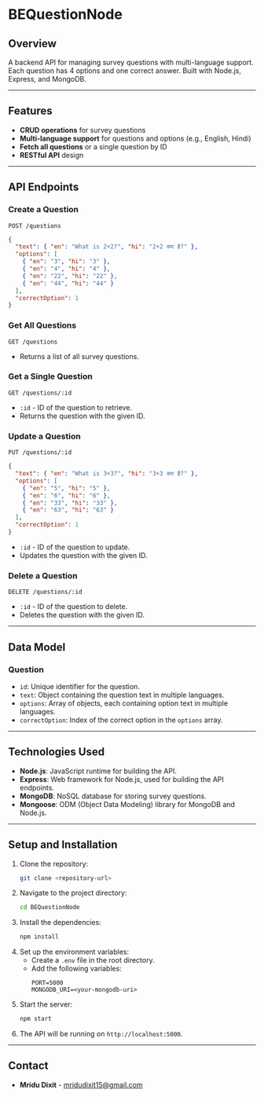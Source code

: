 # BEQuestionNode

## Overview

A backend API for managing survey questions with multi-language support. Each question has 4 options and one correct answer. Built with Node.js, Express, and MongoDB.

---

## Features

- **CRUD operations** for survey questions
- **Multi-language support** for questions and options (e.g., English, Hindi)
- **Fetch all questions** or a single question by ID
- **RESTful API** design

---

## API Endpoints

### Create a Question
`POST /questions`
```json
{
  "text": { "en": "What is 2+2?", "hi": "2+2 क्या है?" },
  "options": [
    { "en": "3", "hi": "3" },
    { "en": "4", "hi": "4" },
    { "en": "22", "hi": "22" },
    { "en": "44", "hi": "44" }
  ],
  "correctOption": 1
}
```

### Get All Questions
`GET /questions`
- Returns a list of all survey questions.

### Get a Single Question
`GET /questions/:id`
- `:id` - ID of the question to retrieve.
- Returns the question with the given ID.

### Update a Question
`PUT /questions/:id`
```json
{
  "text": { "en": "What is 3+3?", "hi": "3+3 क्या है?" },
  "options": [
    { "en": "5", "hi": "5" },
    { "en": "6", "hi": "6" },
    { "en": "33", "hi": "33" },
    { "en": "63", "hi": "63" }
  ],
  "correctOption": 1
}
```
- `:id` - ID of the question to update.
- Updates the question with the given ID.

### Delete a Question
`DELETE /questions/:id`
- `:id` - ID of the question to delete.
- Deletes the question with the given ID.

---

## Data Model

### Question
- `id`: Unique identifier for the question.
- `text`: Object containing the question text in multiple languages.
- `options`: Array of objects, each containing option text in multiple languages.
- `correctOption`: Index of the correct option in the `options` array.

---

## Technologies Used

- **Node.js**: JavaScript runtime for building the API.
- **Express**: Web framework for Node.js, used for building the API endpoints.
- **MongoDB**: NoSQL database for storing survey questions.
- **Mongoose**: ODM (Object Data Modeling) library for MongoDB and Node.js.

---

## Setup and Installation

1. Clone the repository:
   ```bash
   git clone <repository-url>
   ```
2. Navigate to the project directory:
   ```bash
   cd BEQuestionNode
   ```
3. Install the dependencies:
   ```bash
   npm install
   ```
4. Set up the environment variables:
   - Create a `.env` file in the root directory.
   - Add the following variables:
     ```env
     PORT=5000
     MONGODB_URI=<your-mongodb-uri>
     ```
5. Start the server:
   ```bash
   npm start
   ```
6. The API will be running on `http://localhost:5000`.

---

## Contact

- **Mridu Dixit** - [mridudixit15@gmail.com](mailto:mridudixit15@gmail.com)